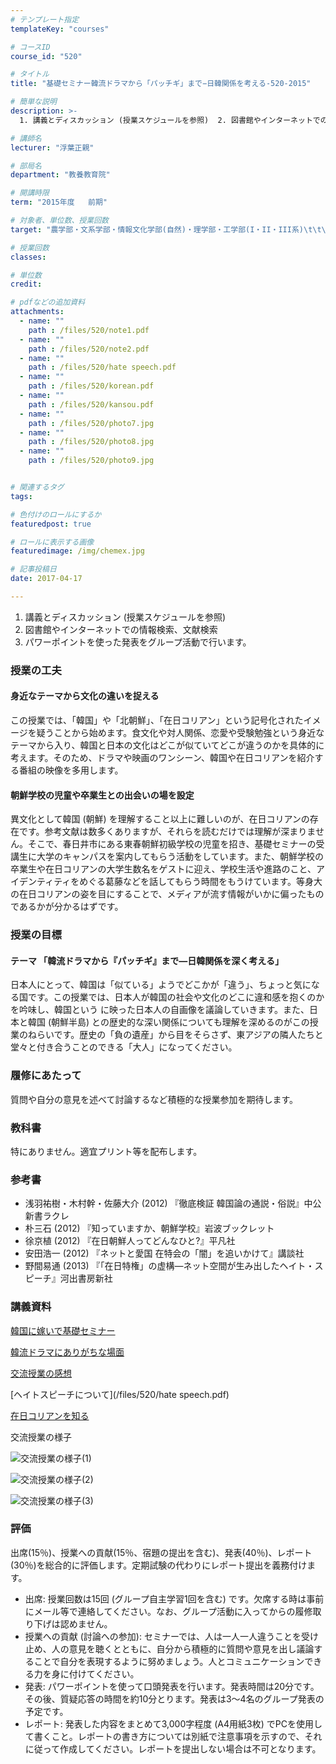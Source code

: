 ```yaml
---
# テンプレート指定
templateKey: "courses"

# コースID
course_id: "520"

# タイトル
title: "基礎セミナー韓流ドラマから「パッチギ」まで−日韓関係を考える-520-2015"

# 簡単な説明
description: >-
  1. 講義とディスカッション (授業スケジュールを参照)  2. 図書館やインターネットでの情報検索、文献検索  3. パワーポイントを使った発表をグループ活動で行います。...

# 講師名
lecturer: "浮葉正親"

# 部局名
department: "教養教育院"

# 開講時限
term: "2015年度	前期"

# 対象者、単位数、授業回数
target: "農学部・文系学部・情報文化学部(自然)・理学部・工学部(I・II・III系)\t\t\t\t2単位、週2回全15回"

# 授業回数
classes: 

# 単位数
credit: 

# pdfなどの追加資料
attachments: 
  - name: "" 
    path : /files/520/note1.pdf
  - name: "" 
    path : /files/520/note2.pdf
  - name: "" 
    path : /files/520/hate speech.pdf
  - name: "" 
    path : /files/520/korean.pdf
  - name: "" 
    path : /files/520/kansou.pdf
  - name: "" 
    path : /files/520/photo7.jpg
  - name: "" 
    path : /files/520/photo8.jpg
  - name: "" 
    path : /files/520/photo9.jpg


# 関連するタグ
tags:

# 色付けのロールにするか
featuredpost: true

# ロールに表示する画像
featuredimage: /img/chemex.jpg

# 記事投稿日
date: 2017-04-17

---
```

  1. 講義とディスカッション (授業スケジュールを参照)
  2. 図書館やインターネットでの情報検索、文献検索
  3. パワーポイントを使った発表をグループ活動で行います。
### 授業の工夫

#### 身近なテーマから文化の違いを捉える

この授業では、「韓国」や「北朝鮮」、「在日コリアン」という記号化されたイメージを疑うことから始めます。食文化や対人関係、恋愛や受験勉強という身近なテーマから入り、韓国と日本の文化はどこが似ていてどこが違うのかを具体的に考えます。そのため、ドラマや映画のワンシーン、韓国や在日コリアンを紹介する番組の映像を多用します。 

#### 朝鮮学校の児童や卒業生との出会いの場を設定

異文化として韓国 (朝鮮) を理解すること以上に難しいのが、在日コリアンの存在です。参考文献は数多くありますが、それらを読むだけでは理解が深まりません。そこで、春日井市にある東春朝鮮初級学校の児童を招き、基礎セミナーの受講生に大学のキャンパスを案内してもらう活動をしています。また、朝鮮学校の卒業生や在日コリアンの大学生数名をゲストに迎え、学校生活や進路のこと、アイデンティティをめぐる葛藤などを話してもらう時間をもうけています。等身大の在日コリアンの姿を目にすることで、メディアが流す情報がいかに偏ったものであるかが分かるはずです。 　

### 授業の目標 

#### テーマ 「韓流ドラマから『パッチギ』まで―日韓関係を深く考える」

日本人にとって、韓国は「似ている」ようでどこかが「違う」、ちょっと気になる国です。この授業では、日本人が韓国の社会や文化のどこに違和感を抱くのかを吟味し、韓国という  に映った日本人の自画像を議論していきます。また、日本と韓国 (朝鮮半島) との歴史的な深い関係についても理解を深めるのがこの授業のねらいです。歴史の「負の遺産」から目をそらさず、東アジアの隣人たちと堂々と付き合うことのできる「大人」になってください。 

### 履修にあたって

質問や自分の意見を述べて討論するなど積極的な授業参加を期待します。

### 教科書

特にありません。適宜プリント等を配布します。

### 参考書

  * 浅羽祐樹・木村幹・佐藤大介 (2012) 『徹底検証 韓国論の通説・俗説』中公新書ラクレ
  * 朴三石 (2012) 『知っていますか、朝鮮学校』岩波ブックレット
  * 徐京植 (2012) 『在日朝鮮人ってどんなひと?』平凡社
  * 安田浩一 (2012) 『ネットと愛国 在特会の「闇」を追いかけて』講談社
  * 野間易通 (2013) 『「在日特権」の虚構—ネット空間が生み出したヘイト・スピーチ』河出書房新社

### 講義資料




[韓国に嫁いで基礎セミナー](/files/520/note1.pdf) 


[韓流ドラマにありがちな場面](/files/520/note2.pdf) 


[交流授業の感想](/files/520/kansou.pdf) 


[ヘイトスピーチについて](/files/520/hate speech.pdf) 


[在日コリアンを知る](/files/520/korean.pdf) 

交流授業の様子




![交流授業の様子(1)](/files/520/photo7.jpg) 

![交流授業の様子(2)](/files/520/photo8.jpg) 

![交流授業の様子(3)](/files/520/photo9.jpg) 
### 評価

出席(15％)、授業への貢献(15％、宿題の提出を含む)、発表(40％)、レポート(30％)を総合的に評価します。定期試験の代わりにレポート提出を義務付けます。

  * 出席: 授業回数は15回 (グループ自主学習1回を含む) です。欠席する時は事前にメール等で連絡してください。なお、グループ活動に入ってからの履修取り下げは認めません。
  * 授業への貢献 (討論への参加): セミナーでは、人は一人一人違うことを受け止め、人の意見を聴くとともに、自分から積極的に質問や意見を出し議論することで自分を表現するように努めましょう。人とコミュニケーションできる力を身に付けてください。
  * 発表: パワーポイントを使って口頭発表を行います。発表時間は20分です。その後、質疑応答の時間を約10分とります。発表は3〜4名のグループ発表の予定です。
  * レポート: 発表した内容をまとめて3,000字程度 (A4用紙3枚) でPCを使用して書くこと。レポートの書き方については別紙で注意事項を示すので、それに従って作成してください。レポートを提出しない場合は不可となります。
